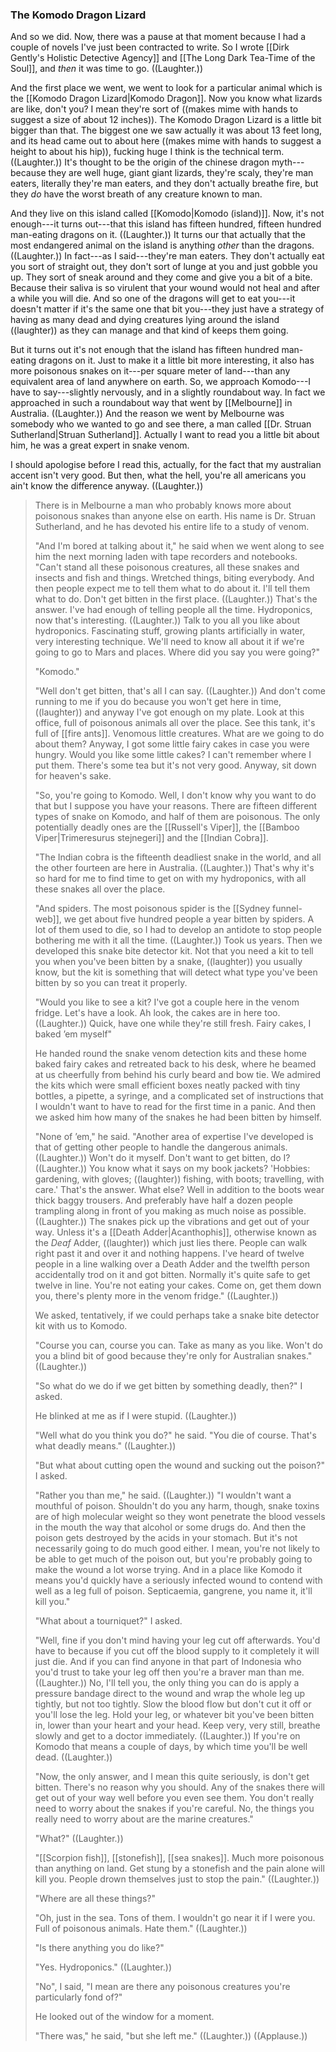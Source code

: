 ### The Komodo Dragon Lizard ###

And so we did. Now, there was a pause at that moment because I had a couple of
novels I've just been contracted to write. So I wrote
[[Dirk Gently's Holistic Detective Agency]] and
[[The Long Dark Tea-Time of the Soul]], and *then* it was time to go.
((Laughter.))

And the first place we went, we went to look for a particular
animal which is the [[Komodo Dragon Lizard|Komodo Dragon]]. Now you know
what lizards are like, don't you? I mean they're sort of
((makes mime with hands to suggest a size of about 12 inches)).
The Komodo Dragon Lizard is a little bit bigger than that. The biggest
one we saw actually it
was about 13 feet long, and its head came out to about here
((makes mime with hands to suggest a height to about his hip)), fucking huge
I think is the technical term. ((Laughter.))
It's thought to be the origin of the chinese dragon myth---because they
are well huge, giant giant lizards, they're scaly, they're man eaters,
literally they're man eaters, and they don't actually breathe fire, but they
*do* have the worst breath of any creature known to man.

And they live on this island called [[Komodo|Komodo (island)]].
Now, it's not enough---it turns out---that this island has fifteen hundred,
fifteen hundred man-eating dragons on it. ((Laughter.))
It turns our that actually that the most endangered animal on the
island is anything *other* than the dragons. ((Laughter.))
In fact---as I said---they're man eaters. They don't actually eat you sort
of straight out, they don't sort of lunge at you and just gobble you up.
They sort of sneak around and they come and give you a bit of a bite.
Because their saliva is so virulent that
your wound would not heal and after a while you will die. And so one of the
dragons will get to eat you---it doesn't matter if it's the same one that bit
you---they just have a strategy of having as many dead and dying creatures
lying around the island ((laughter)) as they can manage
and that kind of keeps them going.

But it turns out it's not enough that the island has fifteen hundred
man-eating dragons on it. Just to make it a little bit more interesting, it
also has more poisonous snakes on it---per square meter of land---than any
equivalent area of land anywhere on earth. So, we approach Komodo---I have to
say---slightly nervously, and in a slightly roundabout way. In fact we
approached in such a roundabout way that went by [[Melbourne]] in Australia.
((Laughter.)) And the reason we went by Melbourne was somebody who we wanted
to go and see there, a man called [[Dr. Struan Sutherland|Struan Sutherland]].
Actually I want to read you a little bit about him, he was a great expert in
snake venom.

I should apologise before I read this, actually, for the fact that
my australian accent isn't very good. But then, what the hell, you're
all americans you ain't know the difference anyway. ((Laughter.))

> There is in Melbourne a man who probably knows more about poisonous snakes
> than anyone else on earth. His name is Dr. Struan Sutherland, and he has
> devoted his entire life to a study of venom.
>
> "And I'm bored at talking about it," he said when we went along to see him
> the next morning laden with tape recorders and notebooks. "Can't stand
> all these poisonous creatures, all these snakes and insects and fish and
> things. Wretched things, biting everybody. And then people expect me to
> tell them what to do about it. I'll tell them what to do. Don't get bitten
> in the first place. ((Laughter.)) That's the answer. I've had enough of
> telling people all the time. Hydroponics, now that's interesting.
> ((Laughter.)) Talk to you all you like about hydroponics. Fascinating stuff,
> growing plants artificially in water, very interesting technique. We'll need
> to know all about it if we're going to go to Mars and places. Where did you
> say you were going?"
>
> "Komodo."
>
> "Well don't get bitten, that's all I can say. ((Laughter.)) And don't come
> running to me if you do because you won't get here in time, ((laughter)) and
> anyway I've got enough on my plate. Look at this office, full of poisonous
> animals all over the place. See this tank, it's full of [[fire ants]]. Venomous
> little creatures. What are we going to do about them? Anyway, I got some
> little fairy cakes in case you were hungry. Would you like some little cakes?
> I can't remember where I put them. There's some tea but it's not very good.
> Anyway, sit down for heaven's sake.
>
> "So, you're going to Komodo. Well, I don't know why you want to do that but I
> suppose you have your reasons. There are fifteen different types of snake on
> Komodo, and half of them are poisonous. The only potentially deadly ones are
> the [[Russell's Viper]], the [[Bamboo Viper|Trimeresurus stejnegeri]]
> and the [[Indian Cobra]].
>
> "The Indian cobra is the fifteenth deadliest snake in the world, and all the
> other fourteen are here in Australia. ((Laughter.)) That's why it's so hard
> for me to find time to get on with my hydroponics, with all these snakes all
> over the place.
>
> "And spiders. The most poisonous spider is the [[Sydney funnel-web]], we get
> about five hundred people a year bitten by spiders. A lot of them used to
> die, so I had to develop an antidote to stop people bothering me with it all
> the time. ((Laughter.)) Took us years. Then we developed this snake bite
> detector kit. Not that you need a kit to tell you when you've been bitten by
> a snake, ((laughter)) you usually know, but the kit is something that will
> detect what type you've been bitten by so you can treat it properly.
>
> "Would you like to see a kit? I've got a couple here in the venom fridge.
> Let's have a look. Ah look, the cakes are in here too. ((Laughter.)) Quick,
> have one while they're still fresh. Fairy cakes, I baked ’em myself"
>
> He handed round the snake venom detection kits and these home baked fairy
> cakes and retreated back to his desk, where he beamed at us cheerfully from
> behind his curly beard and bow tie. We admired the kits which were small
> efficient boxes neatly packed with tiny bottles, a pipette, a syringe, and a
> complicated set of instructions that I wouldn't want to have to read for the
> first time in a panic. And then we asked him how many of the snakes he had
> been bitten by himself.
>
> "None of ’em," he said. "Another area of expertise I've developed is that
> of getting other people to handle the dangerous animals. ((Laughter.)) Won't
> do it myself. Don't want to get bitten, do I? ((Laughter.)) You know what it
> says on my book jackets? 'Hobbies: gardening, with gloves; ((laughter))
> fishing, with boots; travelling, with care.' That's the answer. What else?
> Well in addition to the boots wear thick baggy trousers. And preferably have
> half a dozen people trampling along in front of you making as much noise as
> possible. ((Laughter.)) The snakes pick up the vibrations and get out of your
> way. Unless it's a [[Death Adder|Acanthophis]], otherwise known as the
> *Deaf* Adder, ((laughter)) which just lies there. People can walk right past
> it and over it and nothing happens. I've heard of twelve people in a line
> walking over a Death Adder and the twelfth person accidentally trod on it
> and got bitten. Normally it's quite safe to get twelve in line. You're not
> eating your cakes. Come on, get them down you, there's plenty more in the
> venom fridge." ((Laughter.))
>
> We asked, tentatively, if we could perhaps take a snake bite detector kit with
> us to Komodo.
>
> "Course you can, course you can. Take as many as you like. Won't do you a
> blind bit of good because they're only for Australian snakes." ((Laughter.))
>
> "So what do we do if we get bitten by something deadly, then?" I asked.
>
> He blinked at me as if I were stupid. ((Laughter.))
>
> "Well what do you think you do?" he said. "You die of course. That's what
> deadly means." ((Laughter.))
>
> "But what about cutting open the wound and sucking out the poison?"
> I asked.
>
> "Rather you than me," he said. ((Laughter.)) "I wouldn't want a mouthful
> of poison. Shouldn't do you any harm, though, snake toxins are of high
> molecular weight so they wont penetrate the blood vessels in the mouth the
> way that alcohol or some drugs do. And then the poison gets destroyed by the
> acids in your stomach. But it's not necessarily going to do much good either.
> I mean, you're not likely to be able to get much of the poison out, but
> you're probably going to make the wound a lot worse trying. And in a place
> like Komodo it means you'd quickly have a seriously infected wound to contend
> with well as a leg full of poison. Septicaemia, gangrene, you name it,
> it'll kill you."
>
> "What about a tourniquet?" I asked.
>
> "Well, fine if you don't mind having your leg cut off afterwards. You'd have
> to because if you cut off the blood supply to it completely it will just die.
> And if you can find anyone in that part of Indonesia who you'd trust to take
> your leg off then you're a braver man than me. ((Laughter.)) No, I'll tell
> you, the only thing you can do is apply a pressure bandage direct to the
> wound and wrap the whole leg up tightly, but not too tightly. Slow the blood
> flow but don't cut it off or you'll lose the leg. Hold your leg, or whatever
> bit you've been bitten in, lower than your heart and your head. Keep very,
> very still, breathe slowly and get to a doctor immediately. ((Laughter.))
> If you're on Komodo that means a couple of days, by which time you'll be well
> dead. ((Laughter.))
>
> "Now, the only answer, and I mean this quite seriously, is don't get bitten.
> There's no reason why you should. Any of the snakes there will get out of
> your way well before you even see them. You don't really need to worry about
> the snakes if you're careful. No, the things you really need to worry about
> are the marine creatures."
>
> "What?" ((Laughter.))
>
> "[[Scorpion fish]], [[stonefish]], [[sea snakes]]. Much more poisonous than
> anything on land. Get stung by a stonefish and the pain alone will kill you.
> People drown themselves just to stop the pain." ((Laughter.))
>
> "Where are all these things?"
>
> "Oh, just in the sea. Tons of them. I wouldn't go near it if I were you.
> Full of poisonous animals. Hate them." ((Laughter.))
>
> "Is there anything you do like?"
>
> "Yes. Hydroponics." ((Laughter.))
>
> "No", I said, "I mean are there any poisonous creatures you're
> particularly fond of?"
>
> He looked out of the window for a moment.
>
> "There was," he said, "but she left me." ((Laughter.)) ((Applause.))

